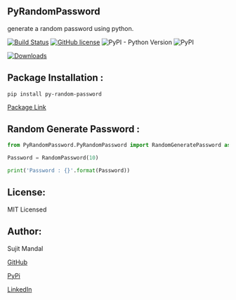 ## PyRandomPassword
generate a random password using python.

[![Build Status](https://app.travis-ci.com/sujitmandal/py-random-password.svg?branch=master)](https://app.travis-ci.com/sujitmandal/py-random-password) [![GitHub license](https://img.shields.io/github/license/sujitmandal/py-random-password)](https://github.com/sujitmandal/py-random-password/blob/master/LICENSE) ![PyPI - Python Version](https://img.shields.io/pypi/pyversions/py-random-password) ![PyPI](https://img.shields.io/pypi/v/py-random-password?style=plastic)


[![Downloads](https://pepy.tech/badge/py-random-password)](https://pepy.tech/project/py-random-password)


## Package Installation  : 
```
pip install py-random-password
```
[Package Link](https://pypi.org/project/py-random-password/)


## Random Generate Password : 
```python
from PyRandomPassword.PyRandomPassword import RandomGeneratePassword as RandomPassword

Password = RandomPassword(10)

print('Password : {}'.format(Password))
```

## License:
MIT Licensed

## Author:
Sujit Mandal

[GitHub](https://github.com/sujitmandal)

[PyPi](https://pypi.org/user/sujitmandal/)

[LinkedIn](https://www.linkedin.com/in/sujit-mandal-91215013a/)